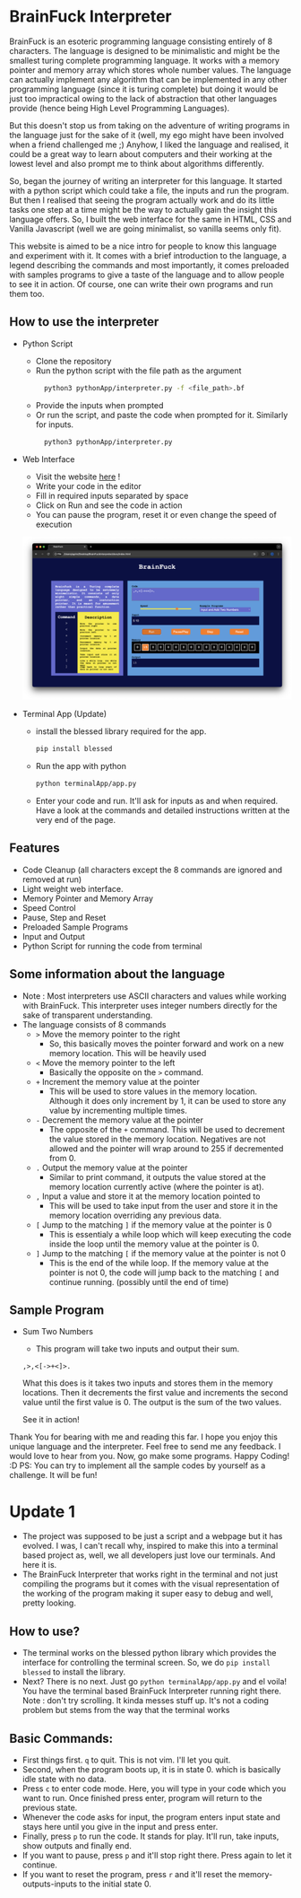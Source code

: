 # BrainFuck Interpreter
BrainFuck is an esoteric programming language consisting entirely of 8 characters. The language is designed to be minimalistic and might be the smallest turing complete programming language. It works with a memory pointer and memory array which stores whole number values. The language can actually implement any algorithm that can be implemented in any other programming language (since it is turing complete) but doing it would be just too impractical owing to the lack of abstraction that other languages provide (hence being High Level Programming Languages). 

But this doesn't stop us from taking on the adventure of writing programs in the language just for the sake of it (well, my ego might have been involved when a friend challenged me ;) Anyhow, I liked the language and realised, it could be a great way to learn about computers and their working at the lowest level and also prompt me to think about algorithms differently.

So, began the journey of writing an interpreter for this language. It started with a python script which could take a file, the inputs and run the program. But then I realised that seeing the program actually work and do its little tasks one step at a time might be the way to actually gain the insight this language offers. So, I built the web interface for the same in HTML, CSS and Vanilla Javascript (well we are going minimalist, so vanilla seems only fit). 

This website is aimed to be a nice intro for people to know this language and experiment with it. It comes with a brief introduction to the language, a legend describing the commands and most importantly, it comes preloaded with samples programs to give a taste of the language and to allow people to see it in action. Of course, one can write their own programs and run them too.

## How to use the interpreter
- Python Script
    - Clone the repository
    - Run the python script with the file path as the argument
      ```bash 
        python3 pythonApp/interpreter.py -f <file_path>.bf
        ```
    - Provide the inputs when prompted
    - Or run the script, and paste the code when prompted for it. Similarly for inputs.
      ```bash
        python3 pythonApp/interpreter.py
        ```
- Web Interface
    - Visit the website [here](https://projects.agrimbansal.com/BrainFuckInterpreter) !
    - Write your code in the editor
    - Fill in required inputs separated by space
    - Click on Run and see the code in action
    - You can pause the program, reset it or even change the speed of execution

    ![Web Interface](./ss.png)

- Terminal App (Update)
    - install the blessed library required for the app.
      ```bash
      pip install blessed
      ```
    - Run the app with python
      ```bash
      python terminalApp/app.py
      ```
    - Enter your code and run. It'll ask for inputs as and when required. Have a look at the commands and detailed instructions written at the very end of the page.

## Features
- Code Cleanup (all characters except the 8 commands are ignored and removed at run)
- Light weight web interface.
- Memory Pointer and Memory Array
- Speed Control
- Pause, Step and Reset
- Preloaded Sample Programs
- Input and Output
- Python Script for running the code from terminal

## Some information about the language
- Note : Most interpreters use ASCII characters and values while working with BrainFuck. This interpreter uses integer numbers directly for the sake of transparent understanding.
- The language consists of 8 commands
    - `>` Move the memory pointer to the right
        - So, this basically moves the pointer forward and work on a new memory location. This will be heavily used
    - `<` Move the memory pointer to the left
        - Basically the opposite on the `>` command.
    - `+` Increment the memory value at the pointer
        - This will be used to store values in the memory location. Although it does only increment by 1, it can be used to store any value by incrementing multiple times.
    - `-` Decrement the memory value at the pointer
        - The opposite of the `+` command. This will be used to decrement the value stored in the memory location. Negatives are not allowed and the pointer will wrap around to 255 if decremented from 0.
    - `.` Output the memory value at the pointer
        - Similar to print command, it outputs the value stored at the memory location currently active (where the pointer is at).
    - `,` Input a value and store it at the memory location pointed to
        - This will be used to take input from the user and store it in the memory location overriding any previous data.
    - `[` Jump to the matching `]` if the memory value at the pointer is 0
        - This is essentialy a while loop which will keep executing the code inside the loop until the memory value at the pointer is 0.
    - `]` Jump to the matching `[` if the memory value at the pointer is not 0
        - This is the end of the while loop. If the memory value at the pointer is not 0, the code will jump back to the matching `[` and continue running. (possibly until the end of time)

## Sample Program
- Sum Two Numbers
    - This program will take two inputs and output their sum.
    ```brainfuck
    ,>,<[->+<]>.
    ```
    What this does is it takes two inputs and stores them in the memory locations. Then it decrements the first value and increments the second value until the first value is 0. The output is the sum of the two values. 

    See it in action!


Thank You for bearing with me and reading this far. I hope you enjoy this unique language and the interpreter. 
Feel free to send me any feedback. I would love to hear from you.
Now, go make some programs. Happy Coding! :D
PS: You can try to implement all the sample codes by yourself as a challenge. It will be fun! 


# Update 1
- The project was supposed to be just a script and a webpage but it has evolved. I was, I can't recall why, inspired to make this into a terminal based project as, well, we all developers just love our terminals. And here it is.
- The BrainFuck Interpreter that works right in the terminal and not just compiling the programs but it comes with the visual representation of the working of the program making it super easy to debug and well, pretty looking.

## How to use? 
- The terminal works on the blessed python library which provides the interface for controlling the terminal screen.
So, we do ```pip install blessed``` to install the library.
- Next? There is no next. Just go ```python terminalApp/app.py``` and el voila! You have the terminal based BrainFuck Interpreter running right there.
Note : don't try scrolling. It kinda messes stuff up. It's not a coding problem but stems from the way that the terminal works

## Basic Commands:
- First things first. `q` to quit. This is not vim. I'll let you quit.
- Second, when the program boots up, it is in state 0. which is basically idle state with no data.
- Press `c` to enter code mode. Here, you will type in your code which you want to run. Once finished press enter, program will return to the previous state.
- Whenever the code asks for input, the program enters input state and stays here until you give in the input and press enter.
- Finally, press `p` to run the code. It stands for play. It'll run, take inputs, show outputs and finally end.
- If you want to pause, press `p` and it'll stop right there. Press again to let it continue.
- If you want to reset the program, press `r` and it'll reset the memory-outputs-inputs to the initial state 0.